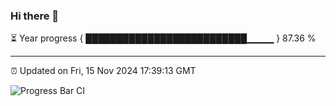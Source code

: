 ### Hi there 👋

⏳ Year progress { ██████████████████████████▁▁▁▁ } 87.36 %

---

⏰ Updated on Fri, 15 Nov 2024 17:39:13 GMT

![Progress Bar CI](https://github.com/IshwaranRudhara/GIT-ACTION/workflows/Progress%20Bar%20CI/badge.svg)
